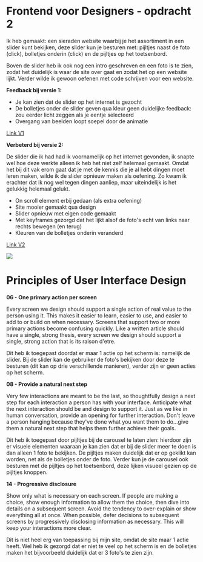 # Frontend voor Designers - opdracht 2
Ik heb gemaakt:
een sieraden website waarbij je het assortiment in een slider kunt bekijken, deze slider kun je besturen met: pijltjes naast de foto (click), bolletjes onderin (click) en de pijltjes op het toetsenbord. 

Boven de slider heb ik ook nog een intro geschreven en een foto is te zien, zodat het duidelijk is waar de site over gaat en zodat het op een website lijkt. Verder wilde ik gewoon oefenen met code schrijven voor een website. 

**Feedback bij versie 1:**
- Je kan zien dat de slider op het internet is gezocht
- De bolletjes onder de slider geven qua kleur geen duidelijke feedback: zou eerder licht zeggen als je eentje selecteerd
- Overgang van beelden loopt soepel door de animatie

[Link V1](https://kimgarrard.github.io/frontendvoordesigners/opdracht2/V1/)

**Verbeterd bij versie 2:**

De slider die ik had had ik voornamelijk op het internet gevonden, ik snapte wel hoe deze werkte alleen ik heb het niet zelf helemaal gemaakt. Omdat het bij dit vak erom gaat dat je met de kennis die je al hebt dingen moet leren maken, wilde ik de slider opnieuw maken als oefening. Zo kwam ik erachter dat ik nog wel tegen dingen aanliep, maar uiteindelijk is het gelukkig helemaal gelukt. 
- On scroll element erbij gedaan (als extra oefening)
- Site mooier gemaakt qua design
- Slider opnieuw met eigen code gemaakt
- Met keyframes gezorgd dat het lijkt alsof de foto's echt van links naar rechts bewegen (en terug)
- Kleuren van de bolletjes onderin veranderd

[Link V2](https://kimgarrard.github.io/frontendvoordesigners/opdracht2/V2/)

![](Sieraden.gif)

# Principles of User Interface Design
**06 - One primary action per screen**

Every screen we design should support a single action of real value to the person using it. This makes it easier to learn, easier to use, and easier to add to or build on when necessary. Screens that support two or more primary actions become confusing quickly. Like a written article should have a single, strong thesis, every screen we design should support a single, strong action that is its raison d'etre.

Dit heb ik toegepast doordat er maar 1 actie op het scherm is: namelijk de slider. Bij de slider kan de gebruiker de foto's bekijken door deze te besturen (dit kan op drie verschillende manieren), verder zijn er geen acties op het scherm. 

**08 - Provide a natural next step**

Very few interactions are meant to be the last, so thoughtfully design a next step for each interaction a person has with your interface. Anticipate what the next interaction should be and design to support it. Just as we like in human conversation, provide an opening for further interaction. Don't leave a person hanging because they've done what you want them to do…give them a natural next step that helps them further achieve their goals.

Dit heb ik toegepast door pijltjes bij de carousel te laten zien: hierdoor zijn er visuele elementen waaraan je kan zien dat er bij de slider meer te doen is dan alleen 1 foto te bekijken. De pijltjes maken duidelijk dat er op geklikt kan worden, net als de bolletjes onder de foto. Verder kun je de carousel ook besturen met de pijltjes op het toetsenbord, deze lijken visueel gezien op de pijltjes knoppen. 

**14 - Progressive disclosure**

Show only what is necessary on each screen. If people are making a choice, show enough information to allow them the choice, then dive into details on a subsequent screen. Avoid the tendency to over-explain or show everything all at once. When possible, defer decisions to subsequent screens by progressively disclosing information as necessary. This will keep your interactions more clear.

Dit is niet heel erg van toepassing bij mijn site, omdat de site maar 1 actie heeft. Wel heb ik gezorgd dat er niet te veel op het scherm is en de bolletjes maken het bijvoorbeeld duidelijk dat er 3 foto's te zien zijn. 

